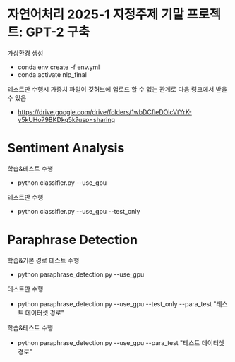 # 자연어처리 2025-1 지정주제 기말 프로젝트: GPT-2 구축

가상환경 생성
* conda env create -f env.yml
* conda activate nlp_final

테스트만 수행시 가중치 파일이 깃허브에 업로드 할 수 없는 관계로 다음 링크에서 받을 수 있음
* https://drive.google.com/drive/folders/1wbDCfleDOlcVtYrK-y5kUHo79BKDkq5k?usp=sharing

# Sentiment Analysis
학습&테스트 수행
* python classifier.py --use_gpu

테스트만 수행
* python classifier.py --use_gpu --test_only

# Paraphrase Detection
학습&기본 경로 테스트 수행
* python paraphrase_detection.py --use_gpu

테스트만 수행
* python paraphrase_detection.py --use_gpu --test_only --para_test "테스트 데이터셋 경로"

학습&테스트 수행
* python paraphrase_detection.py --use_gpu --para_test "테스트 데이터셋 경로"


